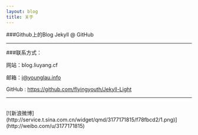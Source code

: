 ```yaml
---
layout: blog
title: 关于
---
```

	
###Github上的Blog Jekyll @ GitHub

---

###联系方式：

网站：blog.liuyang.cf

邮箱：i@younglau.info	

GitHub : https://github.com/flyingyouth/Jekyll-Light

----
<br> 
[![新浪微博](http://service.t.sina.com.cn/widget/qmd/3177171815/f78fbcd2/1.png)](http://weibo.com/u/3177171815)
